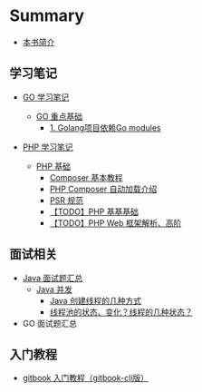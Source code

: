 [//]: # (下载插件)
[//]: # (https://www.npmjs.com/package/gitbook-plugin-expandable-chapters)
[//]: # (http://www.zhaowenyu.com/gitbook-doc/plugins/expandable-chapters.html)




# Summary

* [本书简介](README.md)


## 学习笔记

* [GO 学习笔记](learn-note/go/readme.md)
  * [GO 重点基础](learn-note/go/basic/readme.md)
    * [1. Golang项目依赖Go modules](learn-note/go/basic/moudules.md)

* [PHP 学习笔记](learn-note/php/readme.md)
  * [PHP 基础](learn-note/php/basic/readme.md)
    * [Composer 基本教程](learn-note/php/basic/composer.md)
    * [PHP Composer 自动加载介绍](learn-note/php/basic/autoload.md)
    * [PSR 规范](learn-note/php/basic/psr.md)
    * [【TODO】PHP 基基基础](learn-note/php/basic/basic.md)
    * [【TODO】PHP Web 框架解析、高阶](learn-note/php/basic/advance.md)


## 面试相关

* [Java 面试题汇总](interview/java/readme.md)
  * [Java 并发](interview/java/concurrent/readme.md)
    * [Java 创建线程的几种方式](interview/java/concurrent/1.md)
    * [线程池的状态、变化？线程的几种状态？](interview/java/concurrent/2.md)
* GO 面试题汇总


## 入门教程

* [gitbook 入门教程（gitbook-cli版）](tutorial/gitbook/readme.md)



